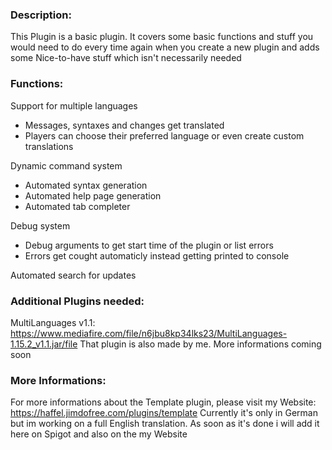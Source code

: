 ### Description:

This Plugin is a basic plugin. It covers some basic functions and stuff you would need to do every time again when you create a new plugin and adds some Nice-to-have stuff which isn't necessarily needed



### Functions:
Support for multiple languages
- Messages, syntaxes and changes get translated
- Players can choose their preferred language or even create custom translations

Dynamic command system
- Automated syntax generation
- Automated help page generation
- Automated tab completer

Debug system
- Debug arguments to get start time of the plugin or list errors
- Errors get cought automaticly instead getting printed to console

Automated search for updates



### Additional Plugins needed:

MultiLanguages v1.1: https://www.mediafire.com/file/n6jbu8kp34lks23/MultiLanguages-1.15.2_v1.1.jar/file
That plugin is also made by me. More informations coming soon



### More Informations:

For more informations about the Template plugin, please visit my Website: https://haffel.jimdofree.com/plugins/template
Currently it's only in German but im working on a full English translation. As soon as it's done i will add it here on Spigot and also on the my Website